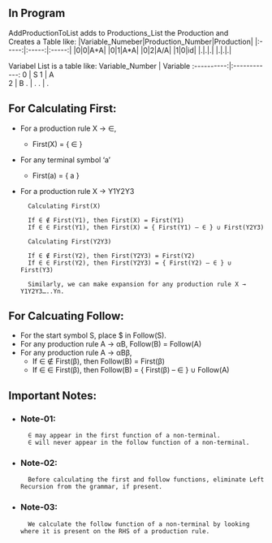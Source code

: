 ## In Program
  AddProductionToList adds to Productions_List the Production and  
  Creates a Table like:
|Variable_Numeber|Production_Number|Production|
|:-----:|:-----:|:-----:|
|0|0|A+A|
|0|1|A*A|
|0|2|A/A|
|1|0|id|
|.|.|.|
|.|.|.|

  Variabel List is a table like:
Variable_Number		|		Variable
:----------:|:------------:
0			|		S
1			|		A		
2			|		B
.			|		.
.			|		.

## For Calculating First:

- For a production rule X → ∈,
    - First(X) = { ∈ }

- For any terminal symbol ‘a’
    - First(a) = { a }

- For a production rule X → Y1Y2Y3
        
        Calculating First(X)
        
        If ∈ ∉ First(Y1), then First(X) = First(Y1)
        If ∈ ∈ First(Y1), then First(X) = { First(Y1) – ∈ } ∪ First(Y2Y3)
        
        Calculating First(Y2Y3)
        
        If ∈ ∉ First(Y2), then First(Y2Y3) = First(Y2)
        If ∈ ∈ First(Y2), then First(Y2Y3) = { First(Y2) – ∈ } ∪ First(Y3)
        
        Similarly, we can make expansion for any production rule X → Y1Y2Y3…..Yn.

## For Calcuating Follow:
    
- For the start symbol S, place $ in Follow(S).
- For any production rule A → αB,
                        Follow(B) = Follow(A)
- For any production rule A → αBβ,
    - If ∈ ∉ First(β), then Follow(B) = First(β)
    - If ∈ ∈ First(β), then Follow(B) = { First(β) – ∈ } ∪ Follow(A)

## Important Notes:
- ### Note-01:
        ∈ may appear in the first function of a non-terminal.
        ∈ will never appear in the follow function of a non-terminal.
        
- ### Note-02:
        Before calculating the first and follow functions, eliminate Left Recursion from the grammar, if present.

- ### Note-03:
    
        We calculate the follow function of a non-terminal by looking where it is present on the RHS of a production rule.